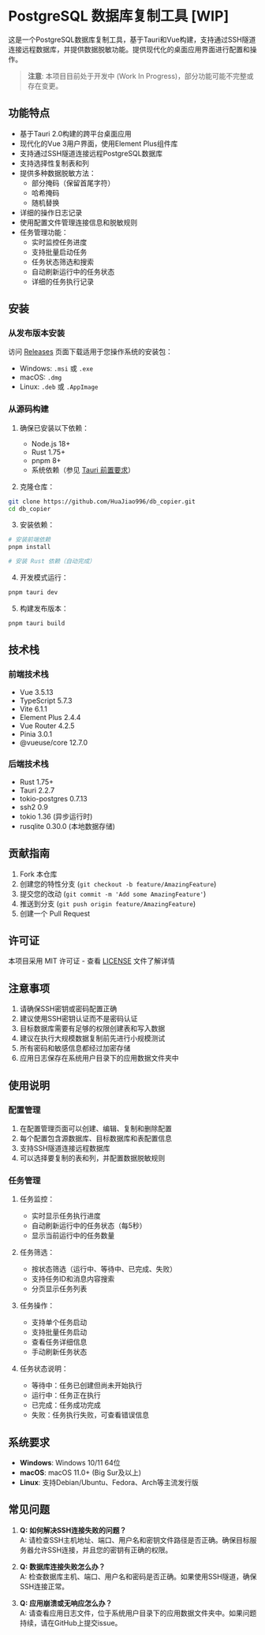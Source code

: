# PostgreSQL 数据库复制工具 [WIP]

这是一个PostgreSQL数据库复制工具，基于Tauri和Vue构建，支持通过SSH隧道连接远程数据库，并提供数据脱敏功能。提供现代化的桌面应用界面进行配置和操作。

> **注意**: 本项目目前处于开发中 (Work In Progress)，部分功能可能不完整或存在变更。

## 功能特点

- 基于Tauri 2.0构建的跨平台桌面应用
- 现代化的Vue 3用户界面，使用Element Plus组件库
- 支持通过SSH隧道连接远程PostgreSQL数据库
- 支持选择性复制表和列
- 提供多种数据脱敏方法：
  - 部分掩码（保留首尾字符）
  - 哈希掩码
  - 随机替换
- 详细的操作日志记录
- 使用配置文件管理连接信息和脱敏规则
- 任务管理功能：
  - 实时监控任务进度
  - 支持批量启动任务
  - 任务状态筛选和搜索
  - 自动刷新运行中的任务状态
  - 详细的任务执行记录

## 安装

### 从发布版本安装

访问 [Releases](https://github.com/HuaJiao996/db_copier/releases) 页面下载适用于您操作系统的安装包：

- Windows: `.msi` 或 `.exe`
- macOS: `.dmg`
- Linux: `.deb` 或 `.AppImage`

### 从源码构建

1. 确保已安装以下依赖：
   - Node.js 18+
   - Rust 1.75+
   - pnpm 8+
   - 系统依赖（参见 [Tauri 前置要求](https://tauri.app/v1/guides/getting-started/prerequisites)）

2. 克隆仓库：
```bash
git clone https://github.com/HuaJiao996/db_copier.git
cd db_copier
```

3. 安装依赖：
```bash
# 安装前端依赖
pnpm install

# 安装 Rust 依赖（自动完成）
```

4. 开发模式运行：
```bash
pnpm tauri dev
```

5. 构建发布版本：
```bash
pnpm tauri build
```

## 技术栈

### 前端技术栈
- Vue 3.5.13
- TypeScript 5.7.3
- Vite 6.1.1
- Element Plus 2.4.4
- Vue Router 4.2.5
- Pinia 3.0.1
- @vueuse/core 12.7.0

### 后端技术栈
- Rust 1.75+
- Tauri 2.2.7
- tokio-postgres 0.7.13
- ssh2 0.9
- tokio 1.36 (异步运行时)
- rusqlite 0.30.0 (本地数据存储)

## 贡献指南

1. Fork 本仓库
2. 创建您的特性分支 (`git checkout -b feature/AmazingFeature`)
3. 提交您的改动 (`git commit -m 'Add some AmazingFeature'`)
4. 推送到分支 (`git push origin feature/AmazingFeature`)
5. 创建一个 Pull Request

## 许可证

本项目采用 MIT 许可证 - 查看 [LICENSE](LICENSE) 文件了解详情

## 注意事项

1. 请确保SSH密钥或密码配置正确
2. 建议使用SSH密钥认证而不是密码认证
3. 目标数据库需要有足够的权限创建表和写入数据
4. 建议在执行大规模数据复制前先进行小规模测试
5. 所有密码和敏感信息都经过加密存储
6. 应用日志保存在系统用户目录下的应用数据文件夹中

## 使用说明

### 配置管理

1. 在配置管理页面可以创建、编辑、复制和删除配置
2. 每个配置包含源数据库、目标数据库和表配置信息
3. 支持SSH隧道连接远程数据库
4. 可以选择要复制的表和列，并配置数据脱敏规则

### 任务管理

1. 任务监控：
   - 实时显示任务执行进度
   - 自动刷新运行中的任务状态（每5秒）
   - 显示当前运行中的任务数量

2. 任务筛选：
   - 按状态筛选（运行中、等待中、已完成、失败）
   - 支持任务ID和消息内容搜索
   - 分页显示任务列表

3. 任务操作：
   - 支持单个任务启动
   - 支持批量任务启动
   - 查看任务详细信息
   - 手动刷新任务状态

4. 任务状态说明：
   - 等待中：任务已创建但尚未开始执行
   - 运行中：任务正在执行
   - 已完成：任务成功完成
   - 失败：任务执行失败，可查看错误信息

## 系统要求

- **Windows**: Windows 10/11 64位
- **macOS**: macOS 11.0+ (Big Sur及以上)
- **Linux**: 支持Debian/Ubuntu、Fedora、Arch等主流发行版

## 常见问题

1. **Q: 如何解决SSH连接失败的问题？**  
   A: 请检查SSH主机地址、端口、用户名和密钥文件路径是否正确。确保目标服务器允许SSH连接，并且您的密钥有正确的权限。

2. **Q: 数据库连接失败怎么办？**  
   A: 检查数据库主机、端口、用户名和密码是否正确。如果使用SSH隧道，确保SSH连接正常。

3. **Q: 应用崩溃或无响应怎么办？**  
   A: 请查看应用日志文件，位于系统用户目录下的应用数据文件夹中。如果问题持续，请在GitHub上提交issue。 
